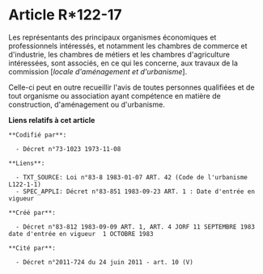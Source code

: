 # Article R*122-17

Les représentants des principaux organismes économiques et professionnels intéressés, et notamment les chambres de commerce
et d'industrie, les chambres de métiers et les chambres d'agriculture intéressées, sont associés, en ce qui les concerne, aux
travaux de la commission [*locale d'aménagement et d'urbanisme*].

Celle-ci peut en outre recueillir l'avis de toutes personnes qualifiées et de tout organisme ou association ayant compétence
en matière de construction, d'aménagement ou d'urbanisme.

**Liens relatifs à cet article**

	**Codifié par**:

	  - Décret n°73-1023 1973-11-08

	**Liens**:

	  - TXT_SOURCE: Loi n°83-8 1983-01-07 ART. 42 (Code de l'urbanisme L122-1-1)
	  - SPEC_APPLI: Décret n°83-851 1983-09-23 ART. 1 : Date d'entrée en vigueur

	**Créé par**:

	  - Décret n°83-812 1983-09-09 ART. 1, ART. 4 JORF 11 SEPTEMBRE 1983 date d'entrée en vigueur  1 OCTOBRE 1983

	**Cité par**:

	  - Décret n°2011-724 du 24 juin 2011 - art. 10 (V)
